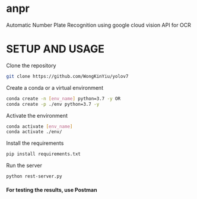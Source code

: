 # anpr
Automatic Number Plate Recognition using google cloud vision API for OCR


# SETUP AND USAGE

Clone the repository
```bash
git clone https://github.com/WongKinYiu/yolov7
```

Create a conda or a virtual environment
```bash
conda create -n [env_name] python=3.7 -y OR
conda create -p ./env python=3.7 -y
```

Activate the environment
```bash
conda activate [env_name] 
conda activate ./env/
```

Install the requirements
```bash
pip install requirements.txt
```

Run the server
```bash
python rest-server.py
```

#### For testing the results, use Postman
